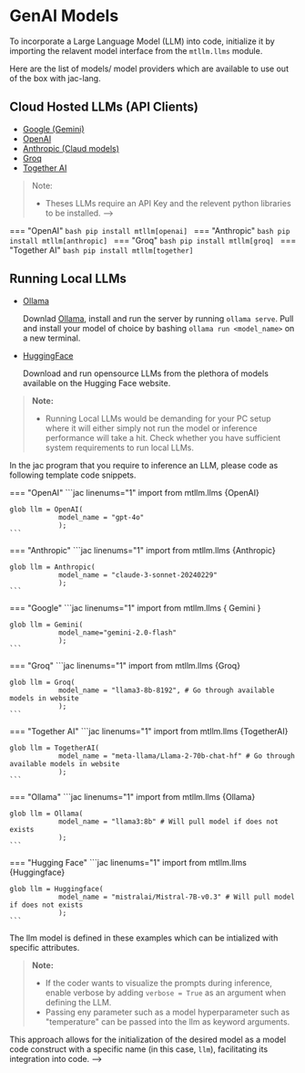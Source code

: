 # GenAI Models

<!-- - Remote model APIs
- Local model APIs
- Creating your own model interface -->

To incorporate a Large Language Model (LLM) into code, initialize it by importing the relavent model interface from the ```mtllm.llms``` module.

Here are the list of models/ model providers which are available to use out of the box with jac-lang.

## Cloud Hosted LLMs (API Clients)

 - [Google (Gemini)](https://aistudio.google.com/welcome)
 - [OpenAI](https://openai.com/index/openai-api/)
 - [Anthropic (Claud models)](https://www.anthropic.com/)
 - [Groq](https://groq.com/)
 - [Together AI](https://www.together.ai/)

> Note:
>
> - Theses LLMs require an API Key and the relevent python libraries to be installed. -->

=== "OpenAI"
    ```bash
    pip install mtllm[openai]
    ```
=== "Anthropic"
    ```bash
    pip install mtllm[anthropic]
    ```
=== "Groq"
    ```bash
    pip install mtllm[groq]
    ```
=== "Together AI"
    ```bash
    pip install mtllm[together]
    ```

## Running Local LLMs

 - [Ollama](https://ollama.com/library)

    Downlad [Ollama](https://ollama.com/download), install and run the server by running ```ollama serve```. Pull and install your model of choice by bashing ```ollama run <model_name>``` on a new terminal.

 - [HuggingFace](https://huggingface.co/)

    Download and run opensource LLMs from the plethora of models available on the Hugging Face website.

> **Note:**
>
> - Running Local LLMs would be demanding for your PC setup where it will either simply not run the model or inference performance will take a hit. Check whether you have sufficient system requirements to run local LLMs.

In the jac program that you require to inference an LLM, please code as following template code snippets.

=== "OpenAI"
    ```jac linenums="1"
    import from mtllm.llms {OpenAI}

    glob llm = OpenAI(
                model_name = "gpt-4o"
                );
    ```
=== "Anthropic"
    ```jac linenums="1"
    import from mtllm.llms {Anthropic}

    glob llm = Anthropic(
                model_name = "claude-3-sonnet-20240229"
                );
    ```
=== "Google"
    ```jac linenums="1"
    import from mtllm.llms { Gemini }

    glob llm = Gemini(
                model_name="gemini-2.0-flash"
                );
    ```
=== "Groq"
    ```jac linenums="1"
    import from mtllm.llms {Groq}

    glob llm = Groq(
                model_name = "llama3-8b-8192", # Go through available models in website
                );
    ```
=== "Together AI"
    ```jac linenums="1"
    import from mtllm.llms {TogetherAI}

    glob llm = TogetherAI(
                model_name = "meta-llama/Llama-2-70b-chat-hf" # Go through available models in website
                );
    ```
=== "Ollama"
    ```jac linenums="1"
    import from mtllm.llms {Ollama}

    glob llm = Ollama(
                model_name = "llama3:8b" # Will pull model if does not exists
                );
    ```
=== "Hugging Face"
    ```jac linenums="1"
    import from mtllm.llms {Huggingface}

    glob llm = Huggingface(
                model_name = "mistralai/Mistral-7B-v0.3" # Will pull model if does not exists
                );
    ```

The llm model is defined in these examples which can be intialized with specific attributes.

> **Note:**
>
> - If the coder wants to visualize the prompts during inference, enable verbose by adding ```verbose = True``` as an argument when defining the LLM.
> - Passing eny parameter such as a model hyperparameter such as "temperature" can be passed into the llm as keyword arguments.

This approach allows for the initialization of the desired model as a model code construct with a specific name (in this case, `llm`), facilitating its integration into code. -->